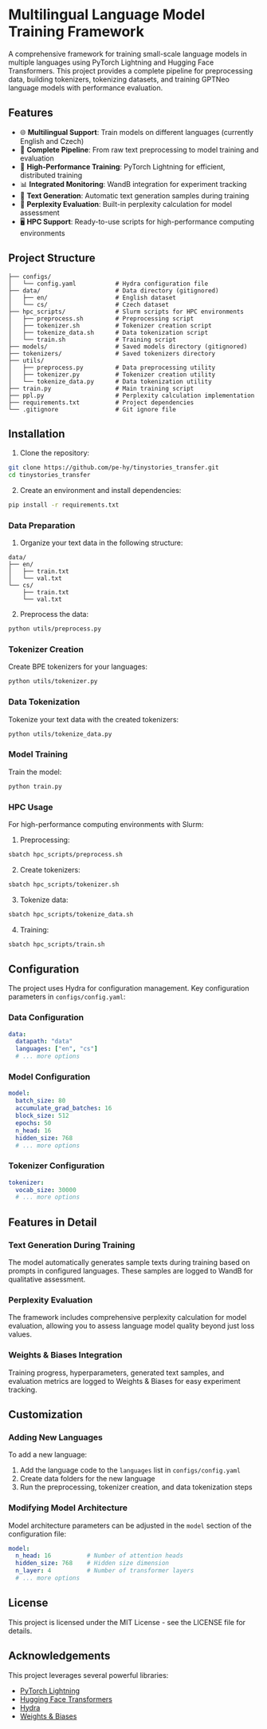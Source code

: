 # Multilingual Language Model Training Framework

A comprehensive framework for training small-scale language models in multiple languages using PyTorch Lightning and Hugging Face Transformers. This project provides a complete pipeline for preprocessing data, building tokenizers, tokenizing datasets, and training GPTNeo language models with performance evaluation.

## Features

- 🌐 **Multilingual Support**: Train models on different languages (currently English and Czech)
- 🔄 **Complete Pipeline**: From raw text preprocessing to model training and evaluation
- 🚅 **High-Performance Training**: PyTorch Lightning for efficient, distributed training
- 📊 **Integrated Monitoring**: WandB integration for experiment tracking
- 📝 **Text Generation**: Automatic text generation samples during training
- 📏 **Perplexity Evaluation**: Built-in perplexity calculation for model assessment
- 🖥️ **HPC Support**: Ready-to-use scripts for high-performance computing environments

## Project Structure

```
├── configs/
│   └── config.yaml           # Hydra configuration file
├── data/                     # Data directory (gitignored)
│   ├── en/                   # English dataset
│   └── cs/                   # Czech dataset
├── hpc_scripts/              # Slurm scripts for HPC environments
│   ├── preprocess.sh         # Preprocessing script
│   ├── tokenizer.sh          # Tokenizer creation script
│   ├── tokenize_data.sh      # Data tokenization script
│   └── train.sh              # Training script
├── models/                   # Saved models directory (gitignored)
├── tokenizers/               # Saved tokenizers directory
├── utils/
│   ├── preprocess.py         # Data preprocessing utility
│   ├── tokenizer.py          # Tokenizer creation utility
│   └── tokenize_data.py      # Data tokenization utility
├── train.py                  # Main training script
├── ppl.py                    # Perplexity calculation implementation
├── requirements.txt          # Project dependencies
└── .gitignore                # Git ignore file
```

## Installation

1. Clone the repository:
```bash
git clone https://github.com/pe-hy/tinystories_transfer.git
cd tinystories_transfer
```

2. Create an environment and install dependencies:
```bash
pip install -r requirements.txt
```

### Data Preparation

1. Organize your text data in the following structure:
```
data/
├── en/
│   ├── train.txt
│   └── val.txt
└── cs/
    ├── train.txt
    └── val.txt
```

2. Preprocess the data:
```bash
python utils/preprocess.py
```

### Tokenizer Creation

Create BPE tokenizers for your languages:
```bash
python utils/tokenizer.py
```

### Data Tokenization

Tokenize your text data with the created tokenizers:
```bash
python utils/tokenize_data.py
```

### Model Training

Train the model:
```bash
python train.py
```

### HPC Usage

For high-performance computing environments with Slurm:

1. Preprocessing:
```bash
sbatch hpc_scripts/preprocess.sh
```

2. Create tokenizers:
```bash
sbatch hpc_scripts/tokenizer.sh
```

3. Tokenize data:
```bash
sbatch hpc_scripts/tokenize_data.sh
```

4. Training:
```bash
sbatch hpc_scripts/train.sh
```

## Configuration

The project uses Hydra for configuration management. Key configuration parameters in `configs/config.yaml`:

### Data Configuration
```yaml
data:
  datapath: "data"
  languages: ["en", "cs"]
  # ... more options
```

### Model Configuration
```yaml
model:
  batch_size: 80
  accumulate_grad_batches: 16
  block_size: 512
  epochs: 50
  n_head: 16
  hidden_size: 768
  # ... more options
```

### Tokenizer Configuration
```yaml
tokenizer:
  vocab_size: 30000
  # ... more options
```

## Features in Detail

### Text Generation During Training

The model automatically generates sample texts during training based on prompts in configured languages. These samples are logged to WandB for qualitative assessment.

### Perplexity Evaluation

The framework includes comprehensive perplexity calculation for model evaluation, allowing you to assess language model quality beyond just loss values.

### Weights & Biases Integration

Training progress, hyperparameters, generated text samples, and evaluation metrics are logged to Weights & Biases for easy experiment tracking.

## Customization

### Adding New Languages

To add a new language:
1. Add the language code to the `languages` list in `configs/config.yaml`
2. Create data folders for the new language
3. Run the preprocessing, tokenizer creation, and data tokenization steps

### Modifying Model Architecture

Model architecture parameters can be adjusted in the `model` section of the configuration file:
```yaml
model:
  n_head: 16          # Number of attention heads
  hidden_size: 768    # Hidden size dimension
  n_layer: 4          # Number of transformer layers
  # ... more options
```

## License

This project is licensed under the MIT License - see the LICENSE file for details.

## Acknowledgements

This project leverages several powerful libraries:
- [PyTorch Lightning](https://www.pytorchlightning.ai/)
- [Hugging Face Transformers](https://huggingface.co/transformers/)
- [Hydra](https://hydra.cc/)
- [Weights & Biases](https://wandb.ai/)
